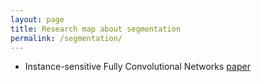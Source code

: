 ```yaml
---
layout: page
title: Research map about segmentation
permalink: /segmentation/
---
```



* Instance-sensitive Fully Convolutional Networks [paper](http://arxiv.org/abs/1603.08678)